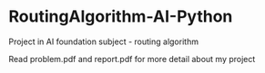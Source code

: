 # RoutingAlgorithm-AI-Python
 Project in AI foundation subject - routing algorithm

Read problem.pdf and report.pdf for more detail about my project

